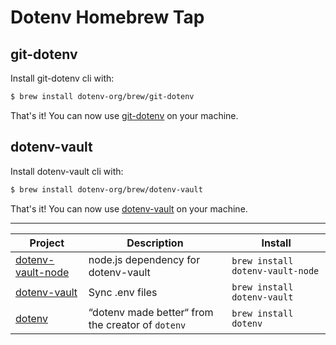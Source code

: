 # Dotenv Homebrew Tap

## git-dotenv

Install git-dotenv cli with:

```bash
$ brew install dotenv-org/brew/git-dotenv
```

That's it! You can now use [git-dotenv](https://github.com/dotenv-org/git-dotenv) on your machine.

## dotenv-vault

Install dotenv-vault cli with:

```bash
$ brew install dotenv-org/brew/dotenv-vault
```

That's it! You can now use [dotenv-vault](https://github.com/dotenv-org/dotenv-vault) on your machine.

---

<!-- project_table_start -->
| Project                                        | Description                                       | Install                          |
| ---------------------------------------------- | ------------------------------------------------- | -------------------------------- |
| [dotenv-vault-node](https://dotenv.org)        | node.js dependency for dotenv-vault               | `brew install dotenv-vault-node` |
| [dotenv-vault](https://dotenv.org)             | Sync .env files                                   | `brew install dotenv-vault`      |
| [dotenv](https://github.com/dotenv-org/dotenv) | “dotenv made better“ from the creator of `dotenv` | `brew install dotenv`            |
<!-- project_table_end -->


